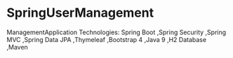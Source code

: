 # SpringUserManagement
ManagementApplication
Technologies:
Spring Boot
,Spring Security
,Spring MVC
,Spring Data JPA
,Thymeleaf
,Bootstrap 4
,Java 9
,H2 Database
,Maven
